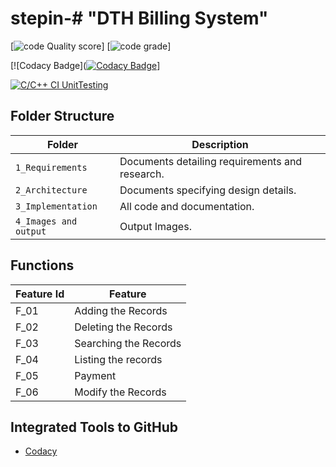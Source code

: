 # stepin-# "DTH Billing System"

[![code Quality score](https://www.code-inspector.com/project/28281/score/svg)]
[![code grade](https://www.code-inspector.com/project/28281/status/svg)]

[![Codacy Badge]([![Codacy Badge](https://app.codacy.com/project/badge/Grade/9e99131ccd144a4ebcd3d449c88b9555)](https://www.codacy.com/gh/SOOGURESH/Stepin-DTH-Billing-System/dashboard?utm_source=github.com&amp;utm_medium=referral&amp;utm_content=SOOGURESH/Stepin-DTH-Billing-System&amp;utm_campaign=Badge_Grade)]

[![C/C++ CI UnitTesting](https://github.com/SOOGURESH/Stepin-DTH-Billing-System/actions/workflows/c-cpp_unit.yml/badge.svg)](https://github.com/SOOGURESH/Stepin-DTH-Billing-System/actions/workflows/c-cpp_unit.yml)

## Folder Structure
Folder               | Description
-------------------  | -----------------------------------------
`1_Requirements`     | Documents detailing requirements and research.
`2_Architecture`     | Documents specifying design details.
`3_Implementation`   | All code and documentation.
`4_Images and output`| Output Images.

## Functions 

| Feature Id | Feature |
| -----------|---------|
|F_01| Adding the Records  |
|F_02| Deleting the Records  |
|F_03| Searching the Records |
|F_04| Listing the records |
|F_05| Payment |
|F_06| Modify the Records|


## Integrated Tools to GitHub
* [Codacy](https://www.codacy.com/)



